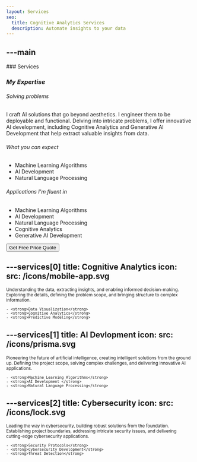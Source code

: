 ```yaml
---
layout: Services
seo:
  title: Cognitive Analytics Services
  description: Automate insights to your data
---
```




---main
---

<PageTitle>
  ### Services

  ### _My Expertise_
</PageTitle>

###### Solving problems

I craft AI solutions that go beyond aesthetics. I engineer them to be deployable and functional. Delving into intricate problems, I offer innovative AI development, including Cognitive Analytics and Generative AI Development that help extract valuable insights from data.

###### What you can expect

- Machine Learning Algorithms
- AI Development
- Natural Language Processing

###### Applications I'm fluent in

- Machine Learning Algorithms
- AI Development
- Natural Language Processing
- Cognitive Analytics
- Generative AI Development

<Sep size="12" />

<Button href="/contact" variant="white" size="sm">
  Get Free Price Quote
</Button>



---services[0]
title: Cognitive Analytics
icon:
  src: /icons/mobile-app.svg
---

<small>
  Understanding the data, extracting insights, and enabling informed decision-making. Exploring the details, defining the problem scope, and bringing structure to complex information.

    - <strong>Data Visualization</strong>
    - <strong>Cognitive Analytics</strong>
    - <strong>Predictive Modeling</strong>

</small>



---services[1]
title: AI Devlopment
icon:
  src: /icons/prisma.svg
---

<small>
  Pioneering the future of artificial intelligence, creating intelligent solutions from the ground up. Defining the project scope, solving complex challenges, and delivering innovative AI applications.

    - <strong>Machine Learning Algorithms</strong>
    - <strong>AI Development </strong>
    - <strong>Natural Language Processing</strong>

</small>

---services[2]
title: Cybersecurity
icon:
  src: /icons/lock.svg
---

<small>
  Leading the way in cybersecurity, building robust solutions from the foundation. Establishing project boundaries, addressing intricate security issues, and delivering cutting-edge cybersecurity applications.

    - <strong>Security Protocols</strong>
    - <strong>Cybersecurity Development</strong>
    - <strong>Threat Detection</strong>

</small>




